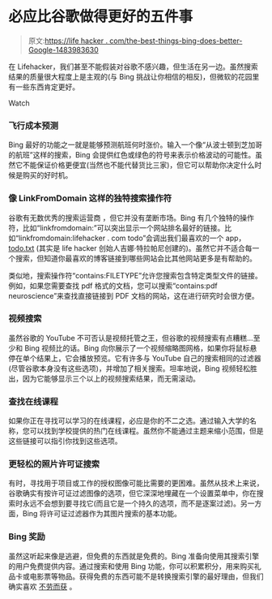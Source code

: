 # 必应比谷歌做得更好的五件事

> 原文:[https://life hacker . com/the-best-things-bing-does-better-Google-1483983630](https://lifehacker.com/the-best-things-bing-does-better-than-google-1483983630)

在 Lifehacker，我们甚至不能假装对谷歌不感兴趣，但生活在另一边。虽然搜索结果的质量很大程度上是主观的(与 Bing 挑战让你相信的相反)，但微软的花园里有一些东西肯定更好。

Watch

### 飞行成本预测

Bing 最好的功能之一就是能够预测航班何时涨价。输入一个像“从波士顿到芝加哥的航班”这样的搜索，Bing 会提供红色或绿色的符号来表示价格波动的可能性。虽然它不能保证价格更便宜(当然也不能代替货比三家)，但它可以帮助你决定什么时候是购买的好时机。

### 像 LinkFromDomain 这样的独特搜索操作符

谷歌有无数优秀的搜索运营商 ，但它并没有垄断市场。Bing 有几个独特的操作符，比如“linkfromdomain:”可以突出显示一个网站排名最好的链接。比如“linkfromdomain:lifehacker . com todo”会调出我们最喜欢的一个 app， [todo.txt](http://lifehacker.com/tag/todotxt) (其实是 life hacker 创始人吉娜·特拉帕尼创建的)。虽然它并不适合每一个搜索，但知道你最喜欢的博客链接到哪些网站会比其他网站更多是有帮助的。

类似地，搜索操作符“contains:FILETYPE”允许您搜索包含特定类型文件的链接。例如，如果您需要查找 pdf 格式的文档，您可以搜索“contains:pdf neuroscience”来查找直接链接到 PDF 文档的网站，这在进行研究时会很方便。

### 视频搜索

虽然谷歌的 YouTube 不可否认是视频托管之王，但谷歌的视频搜索有点糟糕...至少和 Bing 视频比的话。Bing 向你展示了一个视频缩略图网格，如果你将鼠标悬停在单个结果上，它会播放预览。它有许多与 YouTube 自己的搜索相同的过滤器(尽管谷歌本身没有这些选项)，并增加了相关搜索。坦率地说，Bing 视频轻松胜出，因为它能够显示三个以上的视频搜索结果，而无需滚动。

### 查找在线课程

如果你正在寻找可以学习的在线课程，必应是你的不二之选。通过输入大学的名称，您可以找到学校提供的热门在线课程。虽然你不能通过主题来缩小范围，但是这些链接可以指引你找到这些选项。

### 更轻松的照片许可证搜索

有时，寻找用于项目或工作的授权图像可能比需要的更困难。虽然从技术上来说，谷歌确实有按许可证过滤图像的选项，但它深深地埋藏在一个设置菜单中，你在搜索时永远不会想到要寻找它(而且它是一个持久的选项，而不是逐案过滤)。另一方面，Bing 将许可证过滤器作为其图片搜索的基本功能。

### Bing 奖励

虽然这听起来像是逃避，但免费的东西就是免费的。Bing 准备向使用其搜索引擎的用户免费提供内容。通过搜索和使用 Bing 功能，你可以积累积分，用来购买礼品卡或电影票等物品。获得免费的东西可能不是转换搜索引擎的最好理由，但我们确实喜欢 [不劳而获](https://lifehacker.com/how-to-make-money-doing-almost-nothing-1462909872) 。